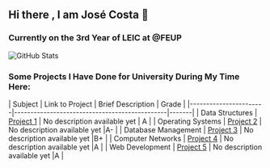 ## Hi there , I am José Costa 👋

### Currently on the 3rd Year of LEIC at @FEUP

![GitHub Stats](https://github-readme-stats.vercel.app/api?JoseCostaUni&show_icons=true&theme=radical)


### Some Projects I Have Done for University During My Time Here:

| Subject               | Link to Project                                        | Brief Description | Grade |
|-----------------------|-----------------------------------------------|-------|
| Data Structures        | [Project 1](https://github.com/yourusername/project1) | No description available yet | A     |
| Operating Systems      | [Project 2](https://github.com/yourusername/project2) | No description available yet |A-    |
| Database Management    | [Project 3](https://github.com/yourusername/project3) | No description available yet |B+    |
| Computer Networks      | [Project 4](https://github.com/yourusername/project4) | No description available yet |A     |
| Web Development        | [Project 5](https://github.com/yourusername/project5) | No description available yet |A     |


<!--**
**JoseCostaUni/JoseCostaUni** is a ✨ _special_ ✨ repository because its `README.md` (this file) appears on your GitHub profile.

Here are some ideas to get you started:

- 🔭 I’m currently working on ...
- 🌱 I’m currently learning ...
- 👯 I’m looking to collaborate on ...
- 🤔 I’m looking for help with ...
- 💬 Ask me about ...
- 📫 How to reach me: ...
- 😄 Pronouns: ...
- ⚡ Fun fact: ...
-->
